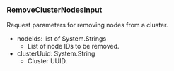 ### RemoveClusterNodesInput
Request parameters for removing nodes from a cluster.

- nodeIds: list of System.Strings
  - List of node IDs to be removed.
- clusterUuid: System.String
  - Cluster UUID.
